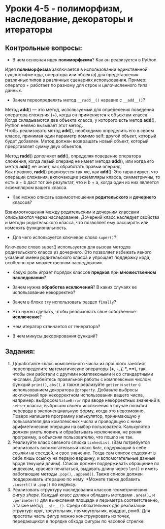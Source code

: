 # Уроки 4-5 - полиморфизм, наследование, декораторы и итераторы
## Контрольные вопросы:
- В чем основная идея __полиморфизма__? Как он реализуется в Python.

Идея __полиморфизма__ заключается в использовании единственной сущности(метода, оператора или объекта) для представления различных типов в различных сценариях использования.
Пример: оператор + работает по разному для строк и целочисленного типа данных.

- Зачем переопределять метод `__radd__()` наравне с 
`__add__()`?

Метод __add__() — это метод, используемый для определения поведения оператора сложения (+), когда он применяется к объектам класса. Когда складываются два объекта класса, у которого есть метод __add__(), Python неявно вызывает этот метод.
<br>Чтобы реализовать метод __add__(), необходимо определить его в своем классе, принимая один параметр помимо self: другой объект, который будет добавлен. Метод должен возвращать новый объект, который представляет сумму двух объектов.

Метод __radd__() дополняет __add__(), определяя поведение оператора сложения, когда левый операнд не имеет метода __add__(), или когда его метод __add__() не знает, как обработать правый операнд.
<br>Как правило, __radd__() реализуется так же, как __add__(). Это гарантирует, что операции сложения, включающие экземпляры класса, симметричны, то есть a + b даст тот же результат, что и b + a, когда один из них является экземпляром вашего класса.

- Как можно описать взаимоотношения 
__родительского__ и __дочернего__ классов?

Взаимоотношения между родительским и дочерним классами описываются через наследование. Дочерний класс наследует свойства и методы родительского класса, что позволяет ему расширять или изменять функциональность.

- Для чего используется ключевое 
слово `super()`?

Ключевое слово super() используется для вызова методов родительского класса из дочернего. Это позволяет избежать явного указания имени родительского класса и упрощает поддержку кода, особенно при множественном наследовании.

- Какую роль играет порядок классов __предков__
при __множественном наследовании__?


- Зачем нужна __обработка исключений__? В каких 
случаях ее использование некорректно?
- Зачем в блоке `try` использовать раздел
`finally`?
- Что нужно сделать, чтобы реализовать 
свое собственное __исключение__?
- Чем итератор отличается от генератора?
- В чем минусы декорирования функций?


## Задания:
1) Доработайте класс комплексного числа из прошлого 
занятия: переопределите математические 
операторы (__+, -, /, *, ==__), так, чтобы они
работали с другими комплексными и со стандартными
числами. Добейтесь правильной работы с комплексным 
числом функций `print()`, `abs()`, а также
реализуйте `getter` и `setter` 
с использованием декоратора `@property`. Добавьте 
выбросы исключений при некорректном использовании 
вашего числа, например: выбросом `ValueError` при вводе 
некорректных значений в `setter` класса, выбросом своего исключения в 
случае попытки перевода в экспоненциальную 
форму, когда это невозможно. Поверх напишите программу 
калькулятор, принимающую у пользователя два комплексных
числа и проводящую с ними арифметические операции на
выбор пользователя. Калькулятор должен уметь ловить и 
обрабатывать исключения, не роняя программу,
а объясняя пользователю, что пошло не так.
2) Реализуйте класс связного списка `LinkedList`. 
(Вам потребуется реализовать вспомогательный класс `Node`,
содержащий в себе ссылки на соседей, и свое значение. Тогда
сам список содержит в себе лишь ссылку на первую вершину,
и вспомогательные данные вроде текущей длины). Список 
должен поддерживать обращение по индексам, красиво печататься,
выдавать длину через `len()` и иметь работающие методы
`.pop()`, `.append()`. Также список должен поддерживать
итерацию по нему. *Можете также добавить `.insert()` и 
`.pop()` по индексу.
3) Реализовать структуру наследования классов 
геометрических фигур *shape*. Каждый 
класс должен обладать методами `.area()`_ и 
`.perimeter()` для вычисления площади и 
периметра соответственно, а также метод `__str__()`. Среди обязательных для 
реализации структур: круг, треугольник, 
прямоугольник, квадрат, ромб. Для простоты часть фигур
можно конструировать из точек, 
передающихся в порядке обхода фигуры по 
часовой стрелке.
